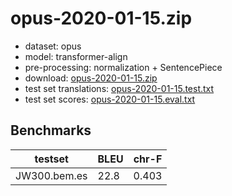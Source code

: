 # opus-2020-01-15.zip

* dataset: opus
* model: transformer-align
* pre-processing: normalization + SentencePiece
* download: [opus-2020-01-15.zip](https://object.pouta.csc.fi/OPUS-MT-models/bem-es/opus-2020-01-15.zip)
* test set translations: [opus-2020-01-15.test.txt](https://object.pouta.csc.fi/OPUS-MT-models/bem-es/opus-2020-01-15.test.txt)
* test set scores: [opus-2020-01-15.eval.txt](https://object.pouta.csc.fi/OPUS-MT-models/bem-es/opus-2020-01-15.eval.txt)

## Benchmarks

| testset               | BLEU  | chr-F |
|-----------------------|-------|-------|
| JW300.bem.es 	| 22.8 	| 0.403 |


